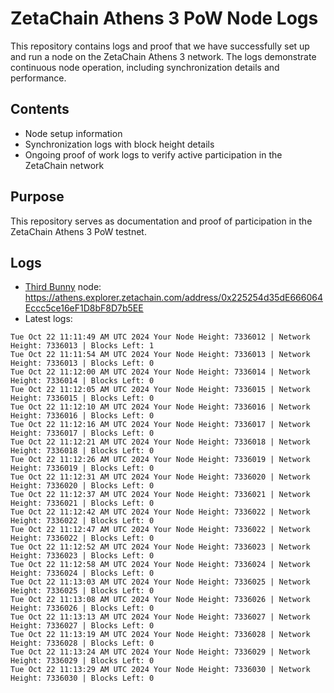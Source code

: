 # ZetaChain Athens 3 PoW Node Logs
This repository contains logs and proof that we have successfully set up and run a node on the ZetaChain Athens 3 network. The logs demonstrate continuous node operation, including synchronization details and performance.

## Contents
- Node setup information
- Synchronization logs with block height details
- Ongoing proof of work logs to verify active participation in the ZetaChain network

## Purpose
This repository serves as documentation and proof of participation in the ZetaChain Athens 3 PoW testnet.

## Logs

- [Third Bunny](https://thirdbunny.xyz/) node: https://athens.explorer.zetachain.com/address/0x225254d35dE666064Eccc5ce16eF1D8bF8D7b5EE
- Latest logs:
```
Tue Oct 22 11:11:49 AM UTC 2024 Your Node Height: 7336012 | Network Height: 7336013 | Blocks Left: 1
Tue Oct 22 11:11:54 AM UTC 2024 Your Node Height: 7336013 | Network Height: 7336013 | Blocks Left: 0
Tue Oct 22 11:12:00 AM UTC 2024 Your Node Height: 7336014 | Network Height: 7336014 | Blocks Left: 0
Tue Oct 22 11:12:05 AM UTC 2024 Your Node Height: 7336015 | Network Height: 7336015 | Blocks Left: 0
Tue Oct 22 11:12:10 AM UTC 2024 Your Node Height: 7336016 | Network Height: 7336016 | Blocks Left: 0
Tue Oct 22 11:12:16 AM UTC 2024 Your Node Height: 7336017 | Network Height: 7336017 | Blocks Left: 0
Tue Oct 22 11:12:21 AM UTC 2024 Your Node Height: 7336018 | Network Height: 7336018 | Blocks Left: 0
Tue Oct 22 11:12:26 AM UTC 2024 Your Node Height: 7336019 | Network Height: 7336019 | Blocks Left: 0
Tue Oct 22 11:12:31 AM UTC 2024 Your Node Height: 7336020 | Network Height: 7336020 | Blocks Left: 0
Tue Oct 22 11:12:37 AM UTC 2024 Your Node Height: 7336021 | Network Height: 7336021 | Blocks Left: 0
Tue Oct 22 11:12:42 AM UTC 2024 Your Node Height: 7336022 | Network Height: 7336022 | Blocks Left: 0
Tue Oct 22 11:12:47 AM UTC 2024 Your Node Height: 7336022 | Network Height: 7336022 | Blocks Left: 0
Tue Oct 22 11:12:52 AM UTC 2024 Your Node Height: 7336023 | Network Height: 7336023 | Blocks Left: 0
Tue Oct 22 11:12:58 AM UTC 2024 Your Node Height: 7336024 | Network Height: 7336024 | Blocks Left: 0
Tue Oct 22 11:13:03 AM UTC 2024 Your Node Height: 7336025 | Network Height: 7336025 | Blocks Left: 0
Tue Oct 22 11:13:08 AM UTC 2024 Your Node Height: 7336026 | Network Height: 7336026 | Blocks Left: 0
Tue Oct 22 11:13:13 AM UTC 2024 Your Node Height: 7336027 | Network Height: 7336027 | Blocks Left: 0
Tue Oct 22 11:13:19 AM UTC 2024 Your Node Height: 7336028 | Network Height: 7336028 | Blocks Left: 0
Tue Oct 22 11:13:24 AM UTC 2024 Your Node Height: 7336029 | Network Height: 7336029 | Blocks Left: 0
Tue Oct 22 11:13:29 AM UTC 2024 Your Node Height: 7336030 | Network Height: 7336030 | Blocks Left: 0
```
